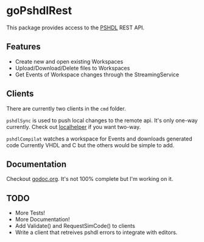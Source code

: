 goPshdlRest
===========

This package provides access to the [PSHDL](http://pshdl.org) REST API.


## Features
* Create new and open existing Workspaces
* Upload/Download/Delete files to Workspaces
* Get Events of Workspace changes through the StreamingService

## Clients
There are currently two clients in the `cmd` folder.

`pshdlSync` is used to push local changes to the remote api.
It's only one-way currently. Check out [localhelper](http://code.pshdl.org/pshdl.localhelper/wiki/Home) if you want two-way.


`pshdlCompilat` watches a workspace for Events and downloads generated code
Currently VHDL and C but the others would be simple to add.

## Documentation
Checkout [godoc.org](http://godoc.org/github.com/cryptix/goPshdlRest/api).
It's not 100% complete but I'm working on it.


## TODO
* More Tests!
* More Documentation!
* Add Validate() and RequestSimCode() to clients
* Write a client that retreives pshdl errors to integrate with editors.
